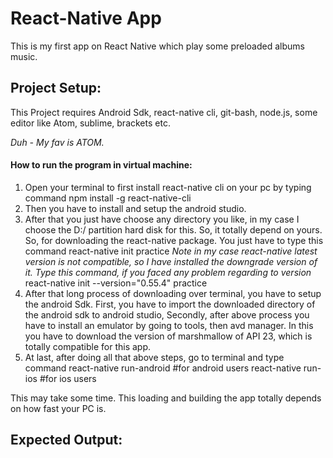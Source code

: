 # React-Native App
This is my first app on React Native which play some preloaded albums music.

## Project Setup:
This Project requires Android Sdk, react-native cli, git-bash, node.js, some editor like Atom, sublime, brackets etc.

*Duh - My fav is ATOM.*

#### How to run the program in virtual machine:
1. Open your terminal to first install react-native cli on your pc by typing command
    npm install -g react-native-cli
2. Then you have to install and setup the android studio.
3. After that you just have choose any directory you like, in my case I choose the D:/ partition hard disk for this. So, it totally depend on yours. So, for downloading
the react-native package. You just have to type this command
    react-native init practice
    *Note in my case react-native latest version is not compatible, so I have installed
    the downgrade version of it. Type this command, if you faced any problem regarding
    to version*
    react-native init --version="0.55.4" practice
4. After that long process of downloading over terminal, you have to setup the android Sdk.
First, you have to import the downloaded directory of the android sdk to android studio,
Secondly, after above process you have to install an emulator by going to tools, then avd
manager. In this you have to download the version of marshmallow of API 23, which is
totally compatible for this app.
5. At last, after doing all that above steps, go to terminal and type command
react-native run-android                #for android users
react-native run-ios                    #for ios users

This may take some time. This loading and building the app totally depends on how fast
your PC is.

## Expected Output:

